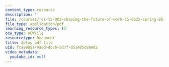 ```yaml
---
content_type: resource
description: ''
file: /courses/res-15-003-shaping-the-future-of-work-15-662x-spring-2016/fca99b5a9a6ddd7b5d7fd51405c8a9d2_cLfyjIlu9Uw.pdf
file_type: application/pdf
learning_resource_types: []
ocw_type: OCWFile
resourcetype: Document
title: 3play pdf file
uid: fca99b5a-9a6d-dd7b-5d7f-d51405c8a9d2
video_metadata:
  youtube_id: null
---
```

